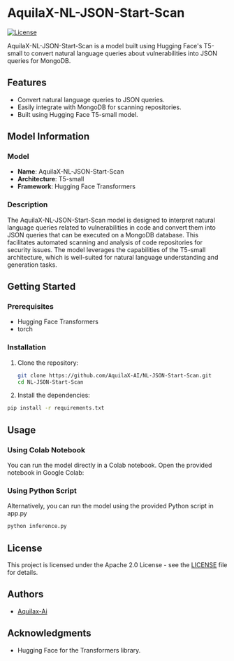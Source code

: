 # AquilaX-NL-JSON-Start-Scan

[![License](https://img.shields.io/badge/license-Apache%202.0-blue.svg)](LICENSE)

AquilaX-NL-JSON-Start-Scan is a model built using Hugging Face's T5-small to convert natural language queries about vulnerabilities into JSON queries for MongoDB.

## Features
- Convert natural language queries to JSON queries.
- Easily integrate with MongoDB for scanning repositories.
- Built using Hugging Face T5-small model.

## Model Information

### Model
- **Name**: AquilaX-NL-JSON-Start-Scan
- **Architecture**: T5-small
- **Framework**: Hugging Face Transformers

### Description
The AquilaX-NL-JSON-Start-Scan model is designed to interpret natural language queries related to vulnerabilities in code and convert them into JSON queries that can be executed on a MongoDB database. This facilitates automated scanning and analysis of code repositories for security issues. The model leverages the capabilities of the T5-small architecture, which is well-suited for natural language understanding and generation tasks.

## Getting Started

### Prerequisites
- Hugging Face Transformers
- torch

### Installation
1. Clone the repository:
   ```bash
   git clone https://github.com/AquilaX-AI/NL-JSON-Start-Scan.git
   cd NL-JSON-Start-Scan

2. Install the dependencies:
```bash
pip install -r requirements.txt
```

## Usage

### Using Colab Notebook
You can run the model directly in a Colab notebook. Open the provided notebook in Google Colab:

### Using Python Script
Alternatively, you can run the model using the provided Python script in app.py
```bash
python inference.py
```
## License
This project is licensed under the Apache 2.0 License - see the [LICENSE](LICENSE) file for details.


## Authors
- [Aquilax-Ai](https://huggingface.co/AquilaX-AI)

## Acknowledgments
- Hugging Face for the Transformers library.
